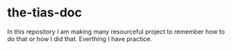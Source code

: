 # the-tias-doc
In this repository I am making many resourceful project to remember how to do that or how I did that. Everthing I have practice.
